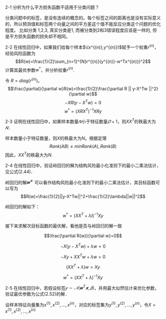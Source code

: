 2-1 分析为什么平方损失函数不适用于分类问题？

分类问题中的标签，是没有连续的概念的。每个标签之间的距离也是没有实际意义的，所以预测值和标签两个向量之间的平方差这个值不能反应分类这个问题的优化程度。
比如分类 1,2,3, 真实分类是1, 而被分类到2和3错误程度应该是一样的, 但是平方损失函数的损失却不相同。

2-2 在线性回归中，如果我们给每个样本$\(x^{(n)},y^{(n)})$赋予一个权重$r^{(n)}$，经验风险函数为
$$R(w)=\frac{1}{2}\sum_{n=1}^{N}r^{(n)}(y^{(n)}-w^Tx^{(n)})^2$$
计算其最优参数$w^*$，并分析权重$r^{(n)}$.

令 $R=diag(r^{(n)})$。
$$\frac{\partial}{\partial w}R(w)=\frac{1}{2}\frac{\partial R || y-X^Tw ||^2}{\partial w}$$
$$-XR(y-X^Tw)=0$$
$$w^*=(XRX^T)^{-1}XRy$$

2-3 证明在线性回归中，如果样本数量$𝑁$小于特征数量$𝐷+1$，则$XX^T$的秩最大为$𝑁$．

样本数量小于特征数量，则$X$的秩最大为$N$。根据定理
$$Rank(AB) \leq min{Rank(A),Rank(B)}$$
因此，$XX^T$的秩最大为$N$.

2-4 在线性回归中，验证岭回归的解为结构风险最小化准则下的最小二乘法估计，见公式(2.44)．

岭回归的解$𝒘^∗$ 可以看作结构风险最小化准则下的最小二乘法估计，其目标函数可以写为
$$R(w)=\frac{1}{2}||y-X^Tw||^2+\frac{1}{2}\lambda||w||^2$$

岭回归的解如下：
$$w^*=(XX^T+\lambda I)^{-1}Xy$$

接下来求解次目标函数的最优解，看他是否与岭回归的解一致

$$\frac{\partial R(w)}{\partial w}=0$$

$$-X(y-X^Tw)+\lambda w=0$$

$$-Xy+XX^Tw+\lambda w=0$$

$$(XX^T+\lambda)w=Xy$$

$$w^*=(XX^T+\lambda)^{-1}Xy$$

2-5 在线性回归中，若假设标签$𝑦 ∼ 𝒩(𝒘^T𝒙, 𝛽)$，并用最大似然估计来优化参数，验证最优参数为公式(2.52)的解．

设样本特征向量集为${x^{(1)},x^{(2)},...,x^{(n)}}$，对应的标签集为${y^{(1)},y^{(2)},...,y^{(n)}}$，令$X={x^{(1)},x^{(2)},...,x^{(n)}}$
